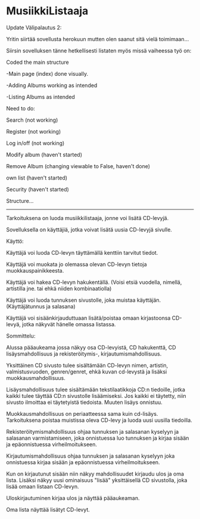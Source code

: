 # MusiikkiListaaja

Update Välipalautus 2:

Yritin siirtää sovellusta herokuun mutten olen saanut sitä vielä toimimaan...

Siirsin sovelluksen tänne hetkellisesti listaten myös missä vaiheessa työ on:


Coded the main structure

-Main page (index) done visually.

-Adding Albums working as intended

-Listing Albums as intended


Need to do:

Search (not working)

Register (not working)

Log in/off (not working)

Modify album (haven't started)

Remove Album (changing viewable to False, haven't done)

own list (haven't started)

Security (haven't started)

Structure...

------------------------------------------------------------------------

Tarkoituksena on luoda musiikkilistaaja, jonne voi lisätä CD-levyjä.

Sovelluksella on käyttäjiä, jotka voivat lisätä uusia CD-levyjä sivulle.


Käyttö:

Käyttäjä voi luoda CD-levyn täyttämällä kenttiin tarvitut tiedot.

Käyttäjä voi muokata jo olemassa olevan CD-levyn tietoja muokkauspainikkeesta.

Käyttäjä voi hakea CD-levyn hakukentällä. (Voisi etsiä vuodella, nimellä, artistilla jne. tai ehkä niiden kombinaatiolla)

Käyttäjä voi luoda tunnuksen sivustolle, joka muistaa käyttäjän. (Käyttäjätunnus ja salasana)

Käyttäjä voi sisäänkirjauduttuaan lisätä/poistaa omaan kirjastoonsa CD-levyä, jotka näkyvät hänelle omassa listassa.



Sommittelu:

Alussa pääaukeama jossa näkyy osa CD-levyistä, CD hakukenttä, CD lisäysmahdollisuus ja rekisteröitymis-, kirjautumismahdollisuus.

Yksittäinen CD sivusto tulee sisältämään CD-levyn nimen, artistin, valmistusvuoden, genren/genret, ehkä kuvan cd-levystä ja lisäksi muokkausmahdollisuus.

Lisäysmahdollisuus tulee sisältämään tekstilaatikkoja CD:n tiedoille, jotka kaikki tulee täyttää CD:n sivustolle lisäämiseksi.
Jos kaikki ei täytetty, niin sivusto ilmoittaa ei täytetyistä tiedoista. Muuten lisäys onnistuu.

Muokkausmahdollisuus on periaatteessa sama kuin cd-lisäys. Tarkoituksena poistaa muistissa oleva CD-levy ja luoda uusi uusilla tiedoilla.

Rekisteröitymismahdollisuus ohjaa tunnuksen ja salasanan kyselyyn ja salasanan varmistamiseen, joka onnistuessa luo tunnuksen ja kirjaa sisään ja epäonnistuessa virheilmoitukseen.

Kirjautumismahdollisuus ohjaa tunnuksen ja salasanan kyselyyn joka onnistuessa kirjaa sisään ja epäonnistuessa virheilmoitukseen.

Kun on kirjautunut sisään niin näkyy mahdollisuudet kirjaudu ulos ja oma lista. Lisäksi näkyy uusi ominaisuus "lisää"  yksittäisellä CD sivustolla, joka lisää omaan listaan CD-levyn. 

Uloskirjautuminen kirjaa ulos ja näyttää pääaukeaman.

Oma lista näyttää lisätyt CD-levyt.
